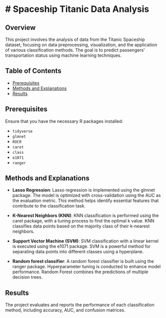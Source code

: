 # # Spaceship Titanic Data Analysis

## Overview
This project involves the analysis of data from the Titanic Spaceship dataset, focusing on data preprocessing, visualization, and the application of various classification methods. The goal is to predict passengers' transportation status using machine learning techniques.

## Table of Contents
- [Prerequisites](#prerequisites)
- [Methods and Explanations](#methods-and-explanations)
- [Results](#results)

## Prerequisites
Ensure that you have the necessary R packages installed:

- `tidyverse`
- `glmnet`
- `ROCR`
- `caret`
- `class`
- `e1071`
- `ranger`

## Methods and Explanations

- **Lasso Regression**: Lasso regression is implemented using the glmnet package. The model is optimized with cross-validation using the AUC as the evaluation metric. This method helps identify essential features that contribute to the classification task.

- **K-Nearest Neighbors (KNN)**: KNN classification is performed using the caret package, with a tuning process to find the optimal k value. KNN classifies data points based on the majority class of their k-nearest neighbors.

- **Support Vector Machine (SVM)**: SVM classification with a linear kernel is executed using the e1071 package. SVM is a powerful method for separating data points into different classes using a hyperplane.

- **Random forest classifier**: A random forest classifier is built using the ranger package. Hyperparameter tuning is conducted to enhance model performance. Random Forest combines the predictions of multiple decision trees.

## Results 
The project evaluates and reports the performance of each classification method, including accuracy, AUC, and confusion matrices.




